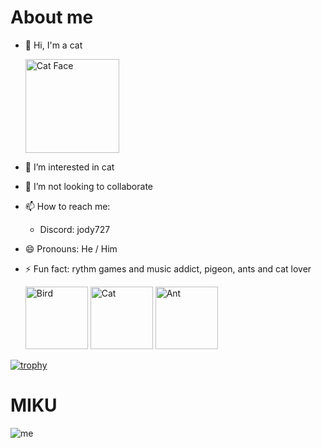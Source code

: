 # About me
- 👋 Hi, I'm a cat
 
  <img src="https://raw.githubusercontent.com/Tarikul-Islam-Anik/Animated-Fluent-Emojis/master/Emojis/Animals/Cat%20Face.png" alt="Cat Face" width="150" height="150" /> 
- 👀 I’m interested in cat
- 💞️ I’m not looking to collaborate
- 📫 How to reach me:
     - Discord: jody727
- 😄 Pronouns: He / Him
- ⚡ Fun fact: rythm games and music addict, pigeon, ants and cat lover

  <img src="https://raw.githubusercontent.com/Tarikul-Islam-Anik/Animated-Fluent-Emojis/master/Emojis/Animals/Bird.png" alt="Bird" width="100" height="100" />
  <img src="https://raw.githubusercontent.com/Tarikul-Islam-Anik/Animated-Fluent-Emojis/master/Emojis/Animals/Cat.png" alt="Cat" width="100" height="100" />
  <img src="https://raw.githubusercontent.com/Tarikul-Islam-Anik/Animated-Fluent-Emojis/master/Emojis/Animals/Ant.png" alt="Ant" width="100" height="100" />
[![trophy](https://github-profile-trophy.vercel.app/?username=mvittorelli)](https://github.com/ryo-ma/github-profile-trophy)

# MIKU
  ![me](https://github.com/Mvittorelli/Mvittorelli/blob/main/xxvfcm8jnxf81.gif)


